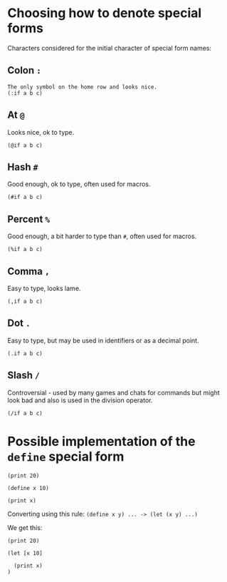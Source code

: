 # Choosing how to denote special forms

Characters considered for the initial character of special form names:

## Colon `:`
```
The only symbol on the home row and looks nice.
(:if a b c)
```

## At `@`
Looks nice, ok to type.
```
(@if a b c)
```

## Hash `#`
Good enough, ok to type, often used for macros.
```
(#if a b c)
```

## Percent `%`
Good enough, a bit harder to type than `#`, often used for macros.
```
(%if a b c)
```

## Comma `,`
Easy to type, looks lame.
```
(,if a b c)
```

## Dot `.`
Easy to type, but may be used in identifiers or as a decimal point.
```
(.if a b c)
```

## Slash `/`
Controversial - used by many games and chats for commands but might look
bad and also is used in the division operator.
```
(/if a b c)
```


# Possible implementation of the `define` special form

```
(print 20)

(define x 10)

(print x)
```

Converting using this rule: `(define x y) ... -> (let (x y) ...)`

We get this:
```
(print 20)

(let [x 10]

  (print x)
)
```
